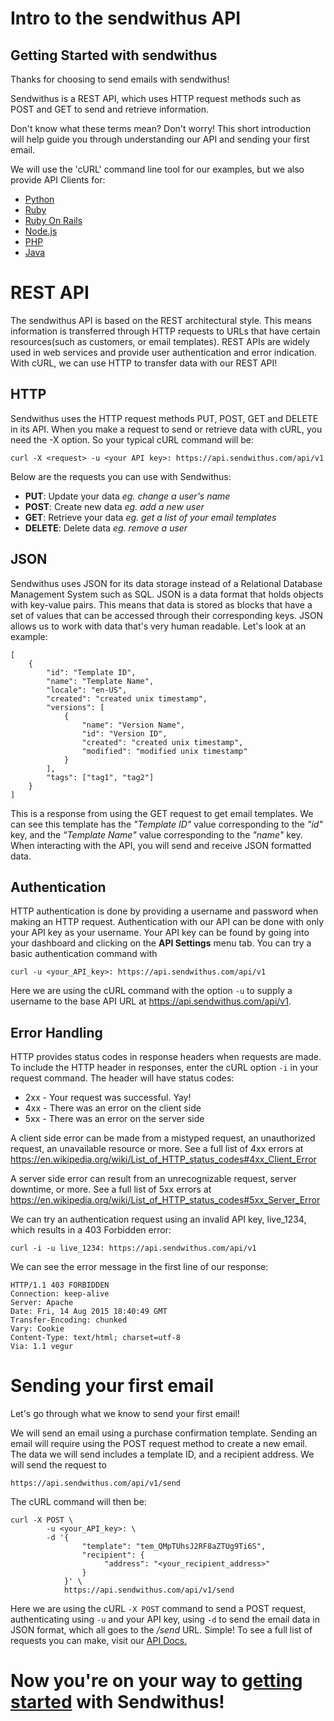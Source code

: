 # Intro to the sendwithus API

## Getting Started with sendwithus
Thanks for choosing to send emails with sendwithus! 

Sendwithus is a REST API, which uses HTTP request methods such as POST and GET
to send and retrieve information. 

Don't know what these terms mean? Don't worry! This short introduction will help guide you through understanding our API
and sending your first email. 

We will use the 'cURL' command line tool for our examples, but we also provide API Clients for:

* [Python](https://github.com/sendwithus/sendwithus_python)
* [Ruby](https://github.com/sendwithus/sendwithus_ruby)
* [Ruby On Rails](https://github.com/sendwithus/sendwithus_ruby_action_mailer)
* [Node.js](https://github.com/sendwithus/sendwithus_nodejs)
* [PHP](https://github.com/sendwithus/sendwithus_php)
* [Java](https://github.com/sendwithus/sendwithus_java)


# REST API
The sendwithus API is based on the REST architectural style. This means information is transferred through HTTP requests to URLs
that have certain resources(such as customers, or email templates). REST APIs are widely used in web services and 
provide user authentication and error indication. With cURL, we can use HTTP to transfer data with our REST API!

## HTTP
Sendwithus uses the HTTP request methods PUT, POST, GET and DELETE in its API. When you make a request to send or retrieve data with cURL, 
you need the -X option. So your typical cURL command will be: 

`curl -X <request> -u <your API key>: https://api.sendwithus.com/api/v1`


Below are the requests you can use with Sendwithus:

* **PUT**: Update your data *eg. change a user's name*
* **POST**: Create new data *eg.  add a new user*
* **GET**: Retrieve your data *eg.  get a list of your email templates*
* **DELETE**: Delete data *eg. remove a user*


## JSON
Sendwithus uses JSON for its data storage instead of a Relational Database Management System such as SQL. JSON is a data format that 
holds objects with key-value pairs. This means that data is stored as blocks that have a set of values that can be accessed through 
their corresponding keys. JSON allows us to work with data that's very human readable. Let's look at an example:
```
[
    {
        "id": "Template ID",
        "name": "Template Name",
        "locale": "en-US",
        "created": "created unix timestamp",
        "versions": [
            {
                "name": "Version Name",
                "id": "Version ID",
                "created": "created unix timestamp",
                "modified": "modified unix timestamp"
            }
        ],
        "tags": ["tag1", "tag2"]
    }
]
```
This is a response from using the GET request to get email templates. We can see this template has the *"Template ID"* value corresponding to the *"id"* 
key, and the *"Template Name"* value corresponding to the *"name"* key. When interacting with the API, you will send and receive JSON formatted data.


## Authentication
HTTP authentication is done by providing a username and password when making an HTTP request. Authentication with our API can be 
done with only your API key as your username. Your API key can be found by going into your dashboard and 
clicking on the **API Settings** menu tab. You can try a basic authentication command with

`curl -u <your_API_key>: https://api.sendwithus.com/api/v1`

Here we are using the cURL command with the option `-u` to supply a username to the base API URL at https://api.sendwithus.com/api/v1.


## Error Handling
HTTP provides status codes in response headers when requests are made. To include the HTTP header in responses,
enter the cURL option `-i` in your request command. The header will have status codes:

* 2xx - Your request was successful. Yay!
* 4xx - There was an error on the client side
* 5xx - There was an error on the server side

A client side error can be made from a mistyped request, an unauthorized request, an unavailable resource or more. See a full
list of 4xx errors at https://en.wikipedia.org/wiki/List_of_HTTP_status_codes#4xx_Client_Error

A server side error can result from an unrecognizable request, server downtime, or more. See a full list of 5xx errors 
at https://en.wikipedia.org/wiki/List_of_HTTP_status_codes#5xx_Server_Error

We can try an authentication request using an invalid API key, live_1234, which results in a 403 Forbidden error:

`curl -i -u live_1234: https://api.sendwithus.com/api/v1`

We can see the error message in the first line of our response:

```
HTTP/1.1 403 FORBIDDEN
Connection: keep-alive
Server: Apache
Date: Fri, 14 Aug 2015 18:40:49 GMT
Transfer-Encoding: chunked
Vary: Cookie
Content-Type: text/html; charset=utf-8
Via: 1.1 vegur
```

# Sending your first email
Let's go through what we know to send your first email!

We will send an email using a purchase confirmation template. Sending an email will require using the 
POST request method to create a new email. The data we will send includes a template ID, and a recipient 
address. We will send the request to

`https://api.sendwithus.com/api/v1/send`

The cURL command will then be:

```
curl -X POST \
		-u <your_API_key>: \
		-d '{
      			"template": "tem_QMpTUhsJ2RF8aZTUg9Ti6S",
      			"recipient": {
       				 "address": "<your_recipient_address>"
      			}
    		}' \
    		https://api.sendwithus.com/api/v1/send
```

Here we are using the cURL `-X POST` command to send a POST request, authenticating using `-u` and your API key, using `-d` to send the email data in JSON format, which all goes to the */send* URL. Simple! To see a full list of requests you can make, visit our [API Docs.](https://www.sendwithus.com/docs/api)

# Now you're on your way to [getting started](https://www.sendwithus.com/docs) with Sendwithus!

